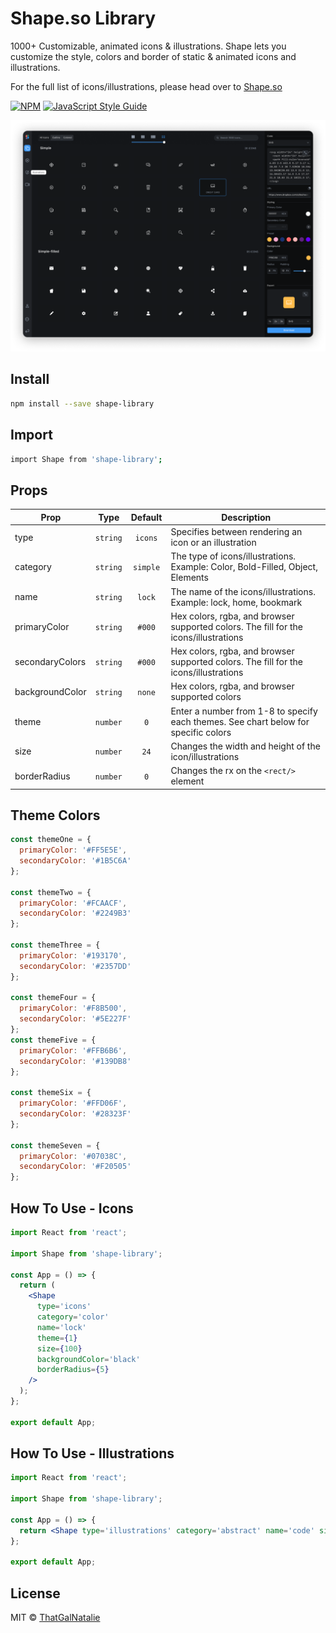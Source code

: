 # Shape.so Library

1000+ Customizable, animated icons & illustrations. Shape lets you customize the style, colors and border of static & animated icons and illustrations.

For the full list of icons/illustrations, please head over to [Shape.so](https://shape.so/)

>

[![NPM](https://img.shields.io/npm/v/shape-library.svg)](https://www.npmjs.com/package/shape-library) [![JavaScript Style Guide](https://img.shields.io/badge/code_style-standard-brightgreen.svg)](https://standardjs.com)

![Shape.so Icon Editor](iconEditor.png)

## Install

```bash
npm install --save shape-library
```

## Import

```bash
import Shape from 'shape-library';
```

## Props

| Prop            |   Type   | Default  | Description                                                                          |
| --------------- | :------: | :------: | ------------------------------------------------------------------------------------ |
| type            | `string` | `icons`  | Specifies between rendering an icon or an illustration                               |
| category        | `string` | `simple` | The type of icons/illustrations. Example: Color, Bold-Filled, Object, Elements       |
| name            | `string` |  `lock`  | The name of the icons/illustrations. Example: lock, home, bookmark                   |
| primaryColor    | `string` |  `#000`  | Hex colors, rgba, and browser supported colors. The fill for the icons/illustrations |
| secondaryColors | `string` |  `#000`  | Hex colors, rgba, and browser supported colors. The fill for the icons/illustrations |
| backgroundColor | `string` |  `none`  | Hex colors, rgba, and browser supported colors                                       |
| theme           | `number` |   `0`    | Enter a number from 1-8 to specify each themes. See chart below for specific colors  |
| size            | `number` |   `24`   | Changes the width and height of the icon/illustrations                               |
| borderRadius    | `number` |   `0`    | Changes the rx on the `<rect/>` element                                              |

## Theme Colors

```js
const themeOne = {
  primaryColor: '#FF5E5E',
  secondaryColor: '#1B5C6A'
};

const themeTwo = {
  primaryColor: '#FCAACF',
  secondaryColor: '#2249B3'
};

const themeThree = {
  primaryColor: '#193170',
  secondaryColor: '#2357DD'
};

const themeFour = {
  primaryColor: '#F8B500',
  secondaryColor: '#5E227F'
};
const themeFive = {
  primaryColor: '#FFB6B6',
  secondaryColor: '#139DB8'
};

const themeSix = {
  primaryColor: '#FFD06F',
  secondaryColor: '#28323F'
};

const themeSeven = {
  primaryColor: '#07038C',
  secondaryColor: '#F20505'
};
```

## How To Use - Icons

```jsx
import React from 'react';

import Shape from 'shape-library';

const App = () => {
  return (
    <Shape
      type='icons'
      category='color'
      name='lock'
      theme={1}
      size={100}
      backgroundColor='black'
      borderRadius={5}
    />
  );
};

export default App;
```

## How To Use - Illustrations

```jsx
import React from 'react';

import Shape from 'shape-library';

const App = () => {
  return <Shape type='illustrations' category='abstract' name='code' size={900} theme={1} />;
};

export default App;
```

## License

MIT © [ThatGalNatalie](https://github.com/ThatGalNatalie)
